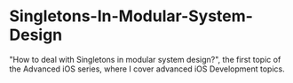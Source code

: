 # Singletons-In-Modular-System-Design
"How to deal with Singletons in modular system design?", the first topic of the Advanced iOS series, where I cover advanced iOS Development topics.
